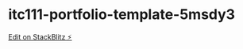 # itc111-portfolio-template-5msdy3

[Edit on StackBlitz ⚡️](https://stackblitz.com/edit/itc111-portfolio-template-5msdy3)